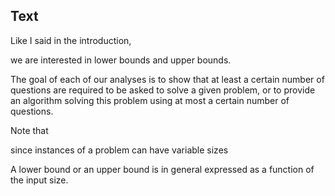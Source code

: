 ## Text

Like I said in the introduction,

we are interested in lower bounds and upper bounds.

The goal of each of our analyses is to show that at least a certain
number of questions are required to be asked to solve a given problem, or
to provide an algorithm solving this problem using at most a certain number of
questions.

Note that

since instances of a problem can have variable sizes

A lower bound or an upper bound is in general expressed as a function of the input size.

